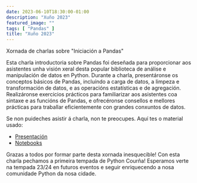 ```yaml
---
date: 2023-06-10T18:30:00-01:00
description: "Xuño 2023"
featured_image: ""
tags: [ "Pandas" ]
title: "Xuño 2023"
---
```


Xornada de charlas sobre "Iniciación a Pandas"

Esta charla introductoria sobre Pandas foi deseñada para proporcionar aos asistentes unha visión xeral desta popular
biblioteca de análise e manipulación de datos en Python. Durante a charla, presentáronse os conceptos básicos de Pandas,
incluíndo a carga de datos, a limpeza e transformación de datos, e as operacións estatísticas e de agregación.
Realizáronse exercicios prácticos para familiarizar aos asistentes coa sintaxe e as funcións de Pandas, e ofrecéronse
consellos e mellores prácticas para traballar eficientemente con grandes conxuntos de datos.

Se non puideches asistir á charla, non te preocupes. Aquí tes o material usado:

- [Presentación](/resources/2023/06/introduccion_a_Pandas.pdf)
- [Notebooks](https://github.com/arivasloureiro/introduction-to-pandas/tree/main/home/work)

Grazas a todos por formar parte desta xornada inesquecible! Con esta charla pechamos a primeira tempada de Python
Courña! Esperamos verte na tempada 23/24 en futuros eventos e seguir enriquecendo a nosa comunidade Python da nosa
cidade.
